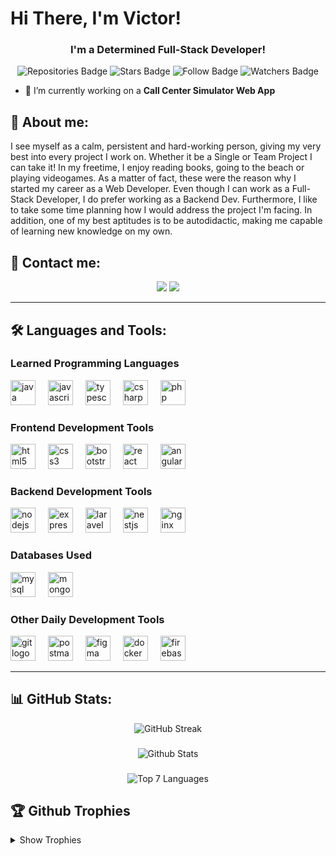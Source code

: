 # Hi There, I'm Victor!

<h3 align="center">I'm a Determined Full-Stack Developer!</h3>

<div align="center">

![Repositories Badge](https://custom-icon-badges.demolab.com/badge/-My%20Repos-blue/vlougon?color=3385ff&labelColor=005ce6&style=for-the-badge&logo=repo&label=Repos&logoColor=white)
![Stars Badge](https://custom-icon-badges.demolab.com/github/stars/vlougon?color=e6b800&labelColor=b38f00&style=for-the-badge&logo=star&label=Stars&logoColor=white)
![Follow Badge](https://custom-icon-badges.demolab.com/github/followers/vlougon?color=ff1a8c&labelColor=cc0066&style=for-the-badge&logo=person-add&label=Follow&logoColor=white)
![Watchers Badge](https://custom-icon-badges.demolab.com/github/forks/Vlougon/vlougon?color=00cc00&labelColor=009900&style=for-the-badge&logo=fork&label=Forks&logoColor=white)

</div>

- 🔭 I’m currently working on a **Call Center Simulator Web App**

## :bust_in_silhouette: About me:
I see myself as a calm, persistent and hard-working person, giving my very best into every project I work on. Whether it be a Single or Team Project I can take it! 
In my freetime, I enjoy reading books, going to the beach or playing videogames. As a matter of fact, these were the reason why I started my career as a Web Developer.
Even though I can work as a Full-Stack Developer, I do prefer working as a Backend Dev. Furthermore, I like to take some time planning how I would address the project I'm facing.
In addition, one of my best aptitudes is to be autodidactic, making me capable of learning new knowledge on my own.

## :e-mail: Contact me:
<div align="center">
  <a href="mailto:vlougongs@gmail.com" target="_blank"><img src="https://img.shields.io/badge/Gmail-D14836?style=for-the-badge&logo=gmail&logoColor=white" /></a>
  <a href="https://linkedin.com/in/v%C3%ADctor-lourenco-gonz%C3%A1lez" target="_blank"><img src="https://img.shields.io/badge/LinkedIn-0A66C2?logo=linkedin&logoColor=white&style=for-the-badge" /></a>
</div>

---

## :hammer_and_wrench: Languages and Tools:
<div align="left">
  
### Learned Programming Languages
  <a href="https://www.java.com" target="_blank" rel="noreferrer" text-decoration="none"><img src="https://cdn.jsdelivr.net/gh/devicons/devicon/icons/java/java-original.svg" height="40" alt="java logo"  /></a>
  <img width="12" />
  <a href="https://developer.mozilla.org/en-US/docs/Web/JavaScript" target="_blank" rel="noreferrer"><img src="https://skillicons.dev/icons?i=js" height="40" alt="javascript logo"  /></a>
  <img width="12" />
  <a href="https://www.typescriptlang.org/" target="_blank" rel="noreferrer"><img src="https://skillicons.dev/icons?i=ts" height="40" alt="typescript logo"  /></a>
  <img width="12" />
  <a href="https://www.w3schools.com/cs/" target="_blank" rel="noreferrer"><img src="https://cdn.jsdelivr.net/gh/devicons/devicon/icons/csharp/csharp-original.svg" height="40" alt="csharp logo"  /></a>
  <img width="12" />
  <a href="https://www.php.net" target="_blank" rel="noreferrer"><img src="https://cdn.jsdelivr.net/gh/devicons/devicon/icons/php/php-original.svg" height="40" alt="php logo"  /></a>
</div>

###

<div align="left">
  
### Frontend Development Tools
  <a href="https://www.w3.org/html/" target="_blank" rel="noreferrer"><img src="https://cdn.jsdelivr.net/gh/devicons/devicon/icons/html5/html5-original.svg" height="40" alt="html5 logo"  /></a>
  <img width="12" />
  <a href="https://www.w3schools.com/css/" target="_blank" rel="noreferrer"><img src="https://cdn.jsdelivr.net/gh/devicons/devicon/icons/css3/css3-original.svg" height="40" alt="css3 logo"  /></a>
  <img width="12" />
  <a href="https://getbootstrap.com" target="_blank" rel="noreferrer"><img src="https://cdn.jsdelivr.net/gh/devicons/devicon/icons/bootstrap/bootstrap-original.svg" height="40" alt="bootstrap logo"  /></a>
  <img width="12" />
  <a href="https://reactjs.org/" target="_blank" rel="noreferrer"><img src="https://cdn.jsdelivr.net/gh/devicons/devicon/icons/react/react-original.svg" height="40" alt="react logo"  /></a>
  <img width="12" />
  <a href="https://angular.io" target="_blank" rel="noreferrer"><img src="https://cdn.jsdelivr.net/gh/devicons/devicon/icons/angularjs/angularjs-original.svg" height="40" alt="angularjs logo"  /></a>
</div>

###

<div align="left">
  
### Backend Development Tools
  <a href="https://nodejs.org" target="_blank" rel="noreferrer"><img src="https://cdn.jsdelivr.net/gh/devicons/devicon/icons/nodejs/nodejs-original.svg" height="40" alt="nodejs logo"  /></a>
  <img width="12" />
  <a href="https://expressjs.com" target="_blank" rel="noreferrer"><img src="https://skillicons.dev/icons?i=express" height="40" alt="express logo"  /></a>
  <img width="12" />
  <a href="https://laravel.com/" target="_blank" rel="noreferrer"><img src="https://skillicons.dev/icons?i=laravel" height="40" alt="laravel logo"  /></a>
  <img width="12" />
  <a href="https://nestjs.com/" target="_blank" rel="noreferrer"><img src="https://skillicons.dev/icons?i=nestjs" height="40" alt="nestjs logo"  /></a>
  <img width="12" />
  <a href="https://www.nginx.com" target="_blank" rel="noreferrer"><img src="https://skillicons.dev/icons?i=nginx" height="40" alt="nginx logo"  /></a>
</div>

###

<div align="left">
  
### Databases Used
  <a href="https://www.mysql.com/" target="_blank" rel="noreferrer"><img src="https://cdn.jsdelivr.net/gh/devicons/devicon/icons/mysql/mysql-original.svg" height="40" alt="mysql logo"  /></a>
  <img width="12" />
  <a href="https://www.mongodb.com/" target="_blank" rel="noreferrer"><img src="https://skillicons.dev/icons?i=mongodb" height="40" alt="mongodb logo"  /></a>
</div>

###

<div align="left">
  
### Other Daily Development Tools
  <a href="https://git-scm.com/" target="_blank" rel="noreferrer"><img src="https://cdn.jsdelivr.net/gh/devicons/devicon/icons/git/git-original.svg" height="40" alt="git logo"  /></a>
  <img width="12" />
  <a href="https://postman.com" target="_blank" rel="noreferrer"><img src="https://skillicons.dev/icons?i=postman" height="40" alt="postman logo"  /></a>
  <img width="12" />
  <a href="https://www.figma.com/" target="_blank" rel="noreferrer"><img src="https://cdn.jsdelivr.net/gh/devicons/devicon/icons/figma/figma-original.svg" height="40" alt="figma logo"  /></a>
  <img width="12" />
  <a href="https://www.docker.com/" target="_blank" rel="noreferrer"><img src="https://skillicons.dev/icons?i=docker" height="40" alt="docker logo"  /></a>
  <img width="12" />
  <a href="https://firebase.google.com/" target="_blank" rel="noreferrer"><img src="https://skillicons.dev/icons?i=firebase" height="40" alt="firebase logo"  /></a>
</div>

---

## :bar_chart: GitHub Stats:

<div align="center">

![GitHub Streak](https://streak-stats.demolab.com?user=vlougon&theme=react&hide_border=true)
###
![Github Stats](https://github-readme-stats.vercel.app/api?username=vlougon&show_icons=true&theme=react&hide_border=true)
###
![Top 7 Languages](https://github-readme-stats.vercel.app/api/top-langs/?username=vlougon&langs_count=7&layout=donut&theme=react&hide_border=true)

</div>

## :trophy: Github Trophies
<details>
<summary>Show Trophies</summary>

![Trophies](https://github-profile-trophy.vercel.app/?username=vlougon&theme=discord&no-frame=true)
  
</details>
